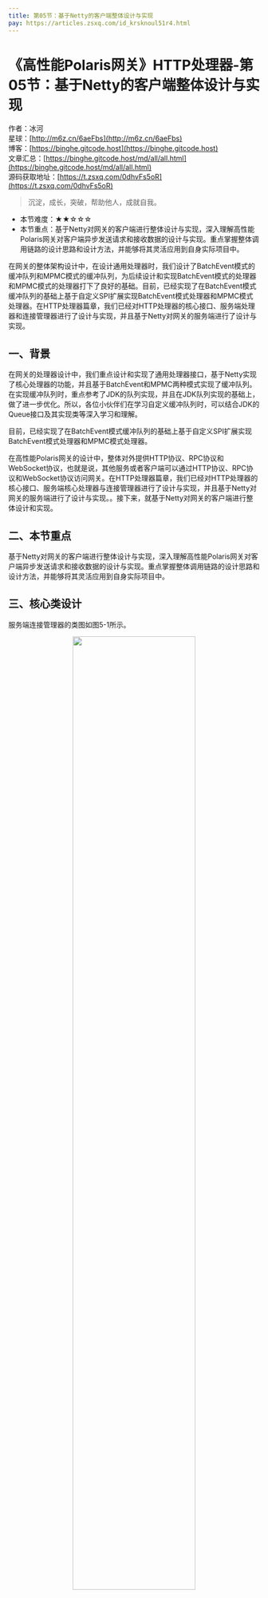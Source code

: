 ```yaml
---
title: 第05节：基于Netty的客户端整体设计与实现
pay: https://articles.zsxq.com/id_krsknoul51r4.html
---
```


# 《高性能Polaris网关》HTTP处理器-第05节：基于Netty的客户端整体设计与实现

作者：冰河
<br/>星球：[http://m6z.cn/6aeFbs](http://m6z.cn/6aeFbs)
<br/>博客：[https://binghe.gitcode.host](https://binghe.gitcode.host)
<br/>文章汇总：[https://binghe.gitcode.host/md/all/all.html](https://binghe.gitcode.host/md/all/all.html)
<br/>源码获取地址：[https://t.zsxq.com/0dhvFs5oR](https://t.zsxq.com/0dhvFs5oR)

> 沉淀，成长，突破，帮助他人，成就自我。

* 本节难度：★★☆☆☆
* 本节重点：基于Netty对网关的客户端进行整体设计与实现，深入理解高性能Polaris网关对客户端异步发送请求和接收数据的设计与实现。重点掌握整体调用链路的设计思路和设计方法，并能够将其灵活应用到自身实际项目中。

在网关的整体架构设计中，在设计通用处理器时，我们设计了BatchEvent模式的缓冲队列和MPMC模式的缓冲队列，为后续设计和实现BatchEvent模式的处理器和MPMC模式的处理器打下了良好的基础。目前，已经实现了在BatchEvent模式缓冲队列的基础上基于自定义SPI扩展实现BatchEvent模式处理器和MPMC模式处理器。在HTTP处理器篇章，我们已经对HTTP处理器的核心接口、服务端处理器和连接管理器进行了设计与实现，并且基于Netty对网关的服务端进行了设计与实现。

## 一、背景

在网关的处理器设计中，我们重点设计和实现了通用处理器接口，基于Netty实现了核心处理器的功能，并且基于BatchEvent和MPMC两种模式实现了缓冲队列。在实现缓冲队列时，重点参考了JDK的队列实现，并且在JDK队列实现的基础上，做了进一步优化。所以，各位小伙伴们在学习自定义缓冲队列时，可以结合JDK的Queue接口及其实现类等深入学习和理解。

目前，已经实现了在BatchEvent模式缓冲队列的基础上基于自定义SPI扩展实现BatchEvent模式处理器和MPMC模式处理器。

在高性能Polaris网关的设计中，整体对外提供HTTP协议、RPC协议和WebSocket协议，也就是说，其他服务或者客户端可以通过HTTP协议、RPC协议和WebSocket协议访问网关。在HTTP处理器篇章，我们已经对HTTP处理器的核心接口、服务端核心处理器与连接管理器进行了设计与实现，并且基于Netty对网关的服务端进行了设计与实现。。接下来，就基于Netty对网关的客户端进行整体设计和实现。

## 二、本节重点

基于Netty对网关的客户端进行整体设计与实现，深入理解高性能Polaris网关对客户端异步发送请求和接收数据的设计与实现。重点掌握整体调用链路的设计思路和设计方法，并能够将其灵活应用到自身实际项目中。

## 三、核心类设计

服务端连接管理器的类图如图5-1所示。

<div align="center">
    <img src="https://binghe.gitcode.host/images/project/gateway/2025-07-14-001.png?raw=true" width="70%">
    <br/>
</div>

可以看到，网关的服务端主要由HttpClient类实现，HttpClient类实现了HttpProcessor接口，并实现了HttpProcessor接口中定义的init()方法、start()方法和shutdown()方法。

**注意：这里重点给大家展示HTTP处理器，其他代码的实现细节，大家可以自行到本节对应的源码分支进行查看，这里不再赘述。**

## 四、编码实现

本节，就对基于Netty的客户端进行编码实现，其他代码的实现细节，大家可以自行到本节对应的源码分支进行查看，这里不再赘述。

HttpClient类是基于Netty的客户端的主要实现类，实现了HttpProcessor接口，并实现了HttpProcessor接口中定义的init()方法、start()方法和shutdown()方法。

源码详见：polaris-http工程下的io.binghe.polaris.http.client.HttpClient。

## 查看完整文章

加入[冰河技术](https://public.zsxq.com/groups/48848484411888.html)知识星球，解锁完整技术文章、小册、视频与完整代码

